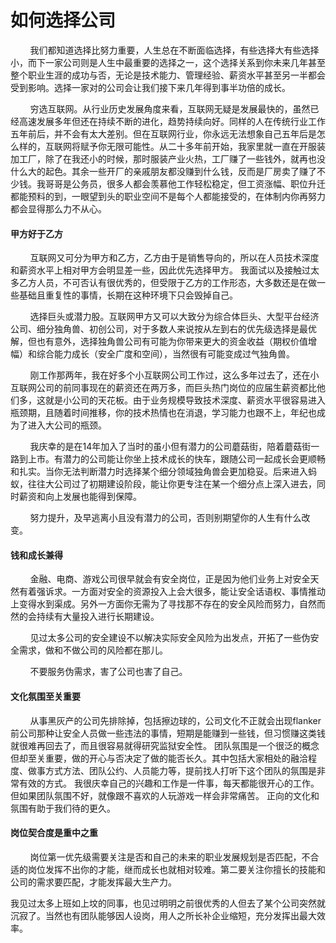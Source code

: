 # 如何选择公司

        我们都知道选择比努力重要，人生总在不断面临选择，有些选择大有些选择小，而下一家公司则是人生中最重要的选择之一，这个选择关系到你未来几年甚至整个职业生涯的成功与否，无论是技术能力、管理经验、薪资水平甚至另一半都会受到影响。选择一家对的公司会让我们接下来几年得到事半功倍的成长。

        穷选互联网。从行业历史发展角度来看，互联网无疑是发展最快的，虽然已经高速发展多年但还在持续不断的进化，趋势持续向好。同样的人在传统行业工作五年前后，并不会有太大差别。但在互联网行业，你永远无法想象自己五年后是怎么样的，互联网将赋予你无限可能性。从二十多年前开始，我家里就一直在开服装加工厂，除了在我还小的时候，那时服装产业火热，工厂赚了一些钱外，就再也没什么大的起色。其余一些开厂的亲戚朋友都没赚到什么钱，反而是厂房卖了赚了不少钱。我哥哥是公务员，很多人都会羡慕他工作轻松稳定，但工资涨幅、职位升迁都能预料的到，一眼望到头的职业空间不是每个人都能接受的，在体制内你再努力都会显得那么力不从心。

#### 甲方好于乙方

        互联网又可分为甲方和乙方，乙方由于是销售导向的，所以在人员技术深度和薪资水平上相对甲方会明显差一些，因此优先选择甲方。 我面试以及接触过太多乙方人员，不可否认有很优秀的，但受限于乙方的工作形态，大多数还是在做一些基础且重复性的事情，长期在这种环境下只会毁掉自己。

        选择巨头或潜力股。互联网甲方又可以大致分为综合体巨头、大型平台经济公司、细分独角兽、初创公司，对于多数人来说按从左到右的优先级选择是最优解，但也有意外，选择独角兽公司有可能为你带来更大的资金收益（期权价值增幅）和综合能力成长（安全广度和空间），当然很有可能变成过气独角兽。

        刚工作那两年，我在好多个小互联网公司工作过，这么多年过去了，还在小互联网公司的前同事现在的薪资还在两万多，而巨头热门岗位的应届生薪资都比他们多，这就是小公司的天花板。由于业务规模导致技术深度、薪资水平很容易进入瓶颈期，且随着时间推移，你的技术热情也在消退，学习能力也跟不上，年纪也成为了进入大公司的瓶颈。

        我庆幸的是在14年加入了当时的虽小但有潜力的公司蘑菇街，陪着蘑菇街一路到上市。有潜力的公司能让你坐上技术成长的快车，跟随公司一起成长会更顺畅和扎实。当你无法判断潜力时选择某个细分领域独角兽会更加稳妥。后来进入蚂蚁，往往大公司过了初期建设阶段，能让你更专注在某一个细分点上深入进去，同时薪资和向上发展也能得到保障。

        努力提升，及早逃离小且没有潜力的公司，否则别期望你的人生有什么改变。

#### 钱和成长兼得

        金融、电商、游戏公司很早就会有安全岗位，正是因为他们业务上对安全天然有着强诉求。一方面对安全的资源投入上会大很多，能让安全话语权、事情推动上变得水到渠成。另外一方面你无需为了寻找那不存在的安全风险而努力，自然而然的会持续有大量投入进行长期建设。

        见过太多公司的安全建设不以解决实际安全风险为出发点，开拓了一些伪安全需求，做和不做公司的风险都在那儿。

        不要服务伪需求，害了公司也害了自己。

#### 文化氛围至关重要

        从事黑灰产的公司先排除掉，包括擦边球的，公司文化不正就会出现flanker前公司那种让安全人员做一些违法的事情，短期是能赚到一些钱，但习惯赚这类钱就很难再回去了，而且很容易就得研究监狱安全性。 团队氛围是一个很泛的概念但却至关重要，做的开心与否决定了做的能否长久。其中包括大家相处的融洽程度、做事方式方法、团队公约、人员能力等，提前找人打听下这个团队的氛围是非常有效的方式。 我很庆幸自己的兴趣和工作是一件事，每天都能很开心的工作。但如果团队氛围不好，就像跟不喜欢的人玩游戏一样会非常痛苦。 正向的文化和氛围有助于我们待的更久。

#### 岗位契合度是重中之重

        岗位第一优先级需要关注是否和自己的未来的职业发展规划是否匹配，不合适的岗位发挥不出你的才能，继而成长也就相对较难。第二要关注你擅长的技能和公司的需求要匹配，才能发挥最大生产力。

我见过太多上班如上坟的同事，也见过明明之前很优秀的人但去了某个公司突然就沉寂了。当然也有团队能够因人设岗，用人之所长补企业缩短，充分发挥出最大效率。
